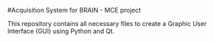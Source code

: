 #Acquisition System for BRAIN - MCE project

This repository contains all necessary files to create a Graphic User Interface (GUI) using Python and Qt. 

